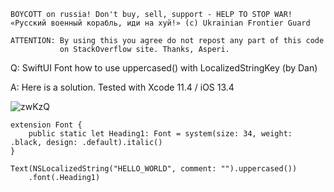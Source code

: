 ```
BOYCOTT on russia! Don't buy, sell, support - HELP TO STOP WAR!
«Русский военный корабль, иди на хуй!» (c) Ukrainian Frontier Guard

ATTENTION: By using this you agree do not repost any part of this code
           on StackOverflow site. Thanks, Asperi.
```

Q: SwiftUI Font how to use uppercased() with LocalizedStringKey (by Dan)

A: Here is a solution. Tested with Xcode 11.4 / iOS 13.4

![zwKzQ](https://user-images.githubusercontent.com/62171579/170852459-9ed92002-10ad-49a3-adaa-9d32b37772dc.png)

```
extension Font {
    public static let Heading1: Font = system(size: 34, weight: .black, design: .default).italic()
}

Text(NSLocalizedString("HELLO_WORLD", comment: "").uppercased())
    .font(.Heading1)

```
